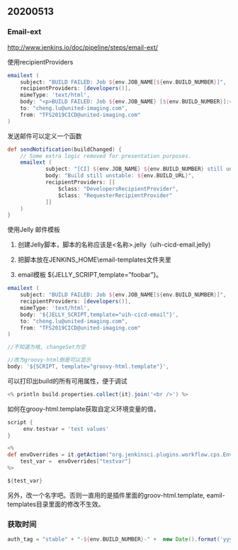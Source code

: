 ## 20200513





### Email-ext

http://www.jenkins.io/doc/pipeline/steps/email-ext/

使用recipientProviders

```groovy
emailext (
	subject: "BUILD FAILED: Job ${env.JOB_NAME[${env.BUILD_NUMBER}]",
    recipientProviders: [developers()],
    mimeType: 'text/html',
    body: "<p>BUILD FAILED: Job ${env.JOB_NAME} [${env.BUILD_NUMBER}]:</p><p>Check console output at <a href='${env.BUILD_URL}'>${env.JOB_NAME} [${env.BUILD_NUMBER}]</a></p>",
    to: "cheng.lu@united-imaging.com",
    from: "TFS2019CICD@united-imaging.com"
)
```

发送邮件可以定义一个函数

```groovy
def sendNotification(buildChanged) {
    // Some extra logic removed for presentation purposes.
    emailext (
            subject: "[CI] ${env.JOB_NAME} ${env.BUILD_NUMBER} still unstable",
            body: "Build still unstable: ${env.BUILD_URL}",
            recipientProviders: [[
                $class: "DevelopersRecipientProvider",
                $class: "RequesterRecipientProvider"
            ]]
    )
}
```



使用Jelly 邮件模板

1. 创建Jelly脚本，脚本的名称应该是<名称>.jelly（uih-cicd-email.jelly)

2. 把脚本放在JENKINS_HOME\email-templates文件夹里

3. email模板 ${JELLY_SCRIPT,template=”foobar”}。

```groovy
emailext (
	subject: "BUILD FAILED: Job ${env.JOB_NAME[${env.BUILD_NUMBER}]",
    recipientProviders: [developers()],
    mimeType: 'text/html',
    body: '${JELLY_SCRIPT,template="uih-cicd-email"}',
    to: "cheng.lu@united-imaging.com",
    from: "TFS2019CICD@united-imaging.com"
)

//不知道为啥, changeSet为空

//改为groovy-html倒是可以显示
body: '${SCRIPT, template="groovy-html.template"}',
```



可以打印出build的所有可用属性，便于调试

```groovy
<% println build.properties.collect{it}.join('<br />') %> 
```



如何在grooy-html.template获取自定义环境变量的值，

```groovy
script {
     env.testvar = 'test values'
}
```

```groovy
<%
def envOverrides = it.getAction("org.jenkinsci.plugins.workflow.cps.EnvActionImpl").getOverriddenEnvironment()
    test_var =  envOverrides["testvar"]
%>

${test_var}
```

另外，改一个名字吧。否则一直用的是插件里面的groov-html.template, eamil-templates目录里面的修改不生效。

### 获取时间

```groovy
auth_tag = "stable" + "-${env.BUILD_NUMBER}-" +  new Date().format('yyyyMMdd')
```

